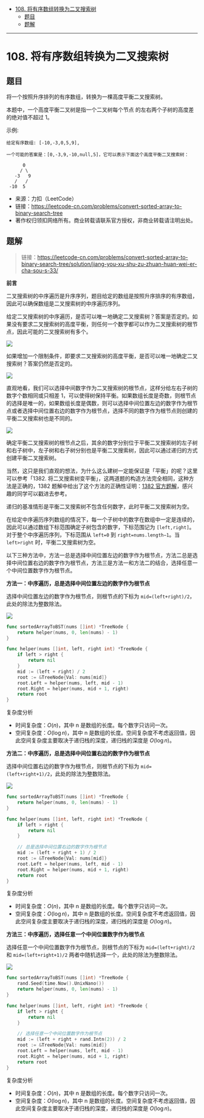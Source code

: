 - [108. 将有序数组转换为二叉搜索树](#108-将有序数组转换为二叉搜索树)
  - [题目](#题目)
  - [题解](#题解)

------------------------------

# 108. 将有序数组转换为二叉搜索树

## 题目

将一个按照升序排列的有序数组，转换为一棵高度平衡二叉搜索树。

本题中，一个高度平衡二叉树是指一个二叉树每个节点 的左右两个子树的高度差的绝对值不超过 1。

示例:

```
给定有序数组: [-10,-3,0,5,9],

一个可能的答案是：[0,-3,9,-10,null,5]，它可以表示下面这个高度平衡二叉搜索树：

      0
     / \
   -3   9
   /   /
 -10  5
```

- 来源：力扣（LeetCode）
- 链接：https://leetcode-cn.com/problems/convert-sorted-array-to-binary-search-tree
- 著作权归领扣网络所有。商业转载请联系官方授权，非商业转载请注明出处。

## 题解

> 链接：https://leetcode-cn.com/problems/convert-sorted-array-to-binary-search-tree/solution/jiang-you-xu-shu-zu-zhuan-huan-wei-er-cha-sou-s-33/

**前言**

二叉搜索树的中序遍历是升序序列，题目给定的数组是按照升序排序的有序数组，因此可以确保数组是二叉搜索树的中序遍历序列。

给定二叉搜索树的中序遍历，是否可以唯一地确定二叉搜索树？答案是否定的。如果没有要求二叉搜索树的高度平衡，则任何一个数字都可以作为二叉搜索树的根节点，因此可能的二叉搜索树有多个。

![](assets/no_0108_convert_sorted_array_to_binary_search_tree1.png)

如果增加一个限制条件，即要求二叉搜索树的高度平衡，是否可以唯一地确定二叉搜索树？答案仍然是否定的。

![](assets/no_0108_convert_sorted_array_to_binary_search_tree2.png)

直观地看，我们可以选择中间数字作为二叉搜索树的根节点，这样分给左右子树的数字个数相同或只相差 1，可以使得树保持平衡。如果数组长度是奇数，则根节点的选择是唯一的，如果数组长度是偶数，则可以选择中间位置左边的数字作为根节点或者选择中间位置右边的数字作为根节点，选择不同的数字作为根节点则创建的平衡二叉搜索树也是不同的。

![](assets/no_0108_convert_sorted_array_to_binary_search_tree3.png)

确定平衡二叉搜索树的根节点之后，其余的数字分别位于平衡二叉搜索树的左子树和右子树中，左子树和右子树分别也是平衡二叉搜索树，因此可以通过递归的方式创建平衡二叉搜索树。

当然，这只是我们直观的想法，为什么这么建树一定能保证是「平衡」的呢？这里可以参考「1382. 将二叉搜索树变平衡」，这两道题的构造方法完全相同，这种方法是正确的，1382 题解中给出了这个方法的正确性证明：[1382 官方题解](https://leetcode-cn.com/problems/balance-a-binary-search-tree/solution/jiang-er-cha-sou-suo-shu-bian-ping-heng-by-leetcod/)，感兴趣的同学可以戳进去参考。

递归的基准情形是平衡二叉搜索树不包含任何数字，此时平衡二叉搜索树为空。

在给定中序遍历序列数组的情况下，每一个子树中的数字在数组中一定是连续的，因此可以通过数组下标范围确定子树包含的数字，下标范围记为 `[left,right]`。对于整个中序遍历序列，下标范围从 `left=0` 到 `right=nums.length−1`。当 `left>right` 时，平衡二叉搜索树为空。

以下三种方法中，方法一总是选择中间位置左边的数字作为根节点，方法二总是选择中间位置右边的数字作为根节点，方法三是方法一和方法二的结合，选择任意一个中间位置数字作为根节点。

**方法一：中序遍历，总是选择中间位置左边的数字作为根节点**

选择中间位置左边的数字作为根节点，则根节点的下标为 `mid=(left+right)/2`，此处的除法为整数除法。

![](assets/no_0108_convert_sorted_array_to_binary_search_tree4.png)

```go
func sortedArrayToBST(nums []int) *TreeNode {
    return helper(nums, 0, len(nums) - 1)
}

func helper(nums []int, left, right int) *TreeNode {
    if left > right {
        return nil
    }
    mid := (left + right) / 2
    root := &TreeNode{Val: nums[mid]}
    root.Left = helper(nums, left, mid - 1)
    root.Right = helper(nums, mid + 1, right)
    return root
}
```

复杂度分析

- 时间复杂度：$O(n)$，其中 n 是数组的长度。每个数字只访问一次。
- 空间复杂度：$O(\log n)$，其中 n 是数组的长度。空间复杂度不考虑返回值，因此空间复杂度主要取决于递归栈的深度，递归栈的深度是 $O(\log n)$。


**方法二：中序遍历，总是选择中间位置右边的数字作为根节点**

选择中间位置右边的数字作为根节点，则根节点的下标为 `mid=(left+right+1)/2`，此处的除法为整数除法。

![](assets/no_0108_convert_sorted_array_to_binary_search_tree5.png)

```go
func sortedArrayToBST(nums []int) *TreeNode {
    return helper(nums, 0, len(nums) - 1)
}

func helper(nums []int, left, right int) *TreeNode {
    if left > right {
        return nil
    }

    // 总是选择中间位置右边的数字作为根节点
    mid := (left + right + 1) / 2
    root := &TreeNode{Val: nums[mid]}
    root.Left = helper(nums, left, mid - 1)
    root.Right = helper(nums, mid + 1, right)
    return root
}
```

复杂度分析

- 时间复杂度：$O(n)$，其中 n 是数组的长度。每个数字只访问一次。
- 空间复杂度：$O(\log n)$，其中 n 是数组的长度。空间复杂度不考虑返回值，因此空间复杂度主要取决于递归栈的深度，递归栈的深度是 $O(\log n)$。


**方法三：中序遍历，选择任意一个中间位置数字作为根节点**

选择任意一个中间位置数字作为根节点，则根节点的下标为 `mid=(left+right)/2` 和 `mid=(left+right+1)/2` 两者中随机选择一个，此处的除法为整数除法。

![](assets/no_0108_convert_sorted_array_to_binary_search_tree6.png)

```go
func sortedArrayToBST(nums []int) *TreeNode {
    rand.Seed(time.Now().UnixNano())
    return helper(nums, 0, len(nums) - 1)
}

func helper(nums []int, left, right int) *TreeNode {
    if left > right {
        return nil
    }

    // 选择任意一个中间位置数字作为根节点
    mid := (left + right + rand.Intn(2)) / 2
    root := &TreeNode{Val: nums[mid]}
    root.Left = helper(nums, left, mid - 1)
    root.Right = helper(nums, mid + 1, right)
    return root
}
```

复杂度分析

- 时间复杂度：$O(n)$，其中 n 是数组的长度。每个数字只访问一次。
- 空间复杂度：$O(\log n)$，其中 n 是数组的长度。空间复杂度不考虑返回值，因此空间复杂度主要取决于递归栈的深度，递归栈的深度是 $O(\log n)$。

